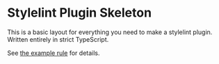 # Stylelint Plugin Skeleton

This is a basic layout for everything you need to make a stylelint plugin. Written entirely in strict TypeScript.

See [the example rule](https://github.com/electrovir/stylelint-plugin-skeleton/blob/master/src/rules/visibility/visibility.rule.ts) for details.
